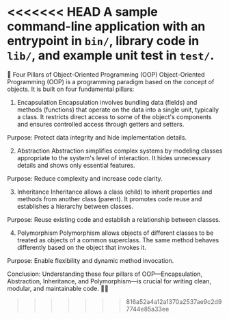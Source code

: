 <<<<<<< HEAD
A sample command-line application with an entrypoint in `bin/`, library code
in `lib/`, and example unit test in `test/`.
=======
🚀 Four Pillars of Object-Oriented Programming (OOP)
Object-Oriented Programming (OOP) is a programming paradigm based on the concept of objects. It is built on four fundamental pillars:
1. Encapsulation
Encapsulation involves bundling data (fields) and methods (functions) that operate on the data into a single unit, typically a class. It restricts direct access to some of the object's components and ensures controlled access through getters and setters.

Purpose: Protect data integrity and hide implementation details.


2. Abstraction
Abstraction simplifies complex systems by modeling classes appropriate to the system's level of interaction. It hides unnecessary details and shows only essential features.

Purpose: Reduce complexity and increase code clarity.


3. Inheritance
Inheritance allows a class (child) to inherit properties and methods from another class (parent). It promotes code reuse and establishes a hierarchy between classes.

Purpose: Reuse existing code and establish a relationship between classes.

4. Polymorphism
Polymorphism allows objects of different classes to be treated as objects of a common superclass. The same method behaves differently based on the object that invokes it.

Purpose: Enable flexibility and dynamic method invocation.

Conclusion:
Understanding these four pillars of OOP—Encapsulation, Abstraction, Inheritance, and Polymorphism—is crucial for writing clean, modular, and maintainable code. 🚀✨





>>>>>>> 816a52a4a12a1370a2537ae9c2d97744e85a33ee
